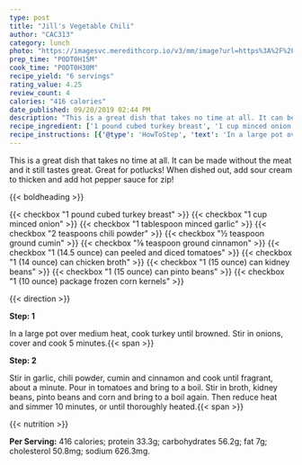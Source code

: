 ```yaml
---
type: post
title: "Jill's Vegetable Chili"
author: "CAC313"
category: lunch
photo: "https://imagesvc.meredithcorp.io/v3/mm/image?url=https%3A%2F%2Fimages.media-allrecipes.com%2Fuserphotos%2F1669750.jpg"
prep_time: "P0DT0H15M"
cook_time: "P0DT0H30M"
recipe_yield: "6 servings"
rating_value: 4.25
review_count: 4
calories: "416 calories"
date_published: 09/20/2019 02:44 PM
description: "This is a great dish that takes no time at all. It can be made without the meat and it still tastes great. Great for potlucks!  When dished out, add sour cream to thicken and add hot pepper sauce for zip!"
recipe_ingredient: ['1 pound cubed turkey breast', '1 cup minced onion', '1 tablespoon minced garlic', '2 teaspoons chili powder', '½ teaspoon ground cumin', '⅛ teaspoon ground cinnamon', '1 (14.5 ounce) can peeled and diced tomatoes', '1 (14 ounce) can chicken broth', '1 (15 ounce) can kidney beans', '1 (15 ounce) can pinto beans', '1 (10 ounce) package frozen corn kernels']
recipe_instructions: [{'@type': 'HowToStep', 'text': 'In a large pot over medium heat, cook turkey until browned.  Stir in onions, cover and cook 5 minutes.\n'}, {'@type': 'HowToStep', 'text': 'Stir in garlic, chili powder, cumin and cinnamon and cook until fragrant, about a minute.  Pour in tomatoes and bring to a boil.  Stir in broth, kidney beans, pinto beans and corn and bring to a boil again.  Then reduce heat and simmer 10 minutes, or until thoroughly heated.\n'}]
---
```


This is a great dish that takes no time at all. It can be made without the meat and it still tastes great. Great for potlucks!  When dished out, add sour cream to thicken and add hot pepper sauce for zip! 

{{< boldheading >}}

{{< checkbox "1 pound cubed turkey breast" >}}
{{< checkbox "1 cup minced onion" >}}
{{< checkbox "1 tablespoon minced garlic" >}}
{{< checkbox "2 teaspoons chili powder" >}}
{{< checkbox "½ teaspoon ground cumin" >}}
{{< checkbox "⅛ teaspoon ground cinnamon" >}}
{{< checkbox "1 (14.5 ounce) can peeled and diced tomatoes" >}}
{{< checkbox "1 (14 ounce) can chicken broth" >}}
{{< checkbox "1 (15 ounce) can kidney beans" >}}
{{< checkbox "1 (15 ounce) can pinto beans" >}}
{{< checkbox "1 (10 ounce) package frozen corn kernels" >}}


{{< direction >}}

**Step: 1**

In a large pot over medium heat, cook turkey until browned.  Stir in onions, cover and cook 5 minutes.{{< span >}}

**Step: 2**

Stir in garlic, chili powder, cumin and cinnamon and cook until fragrant, about a minute.  Pour in tomatoes and bring to a boil.  Stir in broth, kidney beans, pinto beans and corn and bring to a boil again.  Then reduce heat and simmer 10 minutes, or until thoroughly heated.{{< span >}}

{{< nutrition >}}

**Per Serving:** 416 calories; protein 33.3g; carbohydrates 56.2g; fat 7g; cholesterol 50.8mg; sodium 626.3mg.